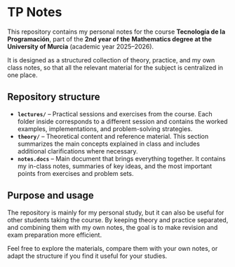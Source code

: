 # TP Notes

This repository contains my personal notes for the course **Tecnología de la Programación**, part of the **2nd year of the Mathematics degree at the University of Murcia** (academic year 2025–2026).  

It is designed as a structured collection of theory, practice, and my own class notes, so that all the relevant material for the subject is centralized in one place.

## Repository structure

- **`lectures/`** – Practical sessions and exercises from the course. Each folder inside corresponds to a different session and contains the worked examples, implementations, and problem-solving strategies.  
- **`theory/`** – Theoretical content and reference material. This section summarizes the main concepts explained in class and includes additional clarifications where necessary.  
- **`notes.docs`** – Main document that brings everything together. It contains my in-class notes, summaries of key ideas, and the most important points from exercises and problem sets.

## Purpose and usage

The repository is mainly for my personal study, but it can also be useful for other students taking the course. By keeping theory and practice separated, and combining them with my own notes, the goal is to make revision and exam preparation more efficient.  

Feel free to explore the materials, compare them with your own notes, or adapt the structure if you find it useful for your studies.
